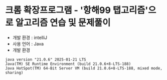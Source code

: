 # 크롬 확장프로그램 - '항해99 탭고리즘'으로 알고리즘 연습 및 문제풀이

- 개발 환경 : intelliJ
- 사용 언어 : Java
- 개발 환경
```
java version "21.0.6" 2025-01-21 LTS
Java(TM) SE Runtime Environment (build 21.0.6+8-LTS-188)
Java HotSpot(TM) 64-Bit Server VM (build 21.0.6+8-LTS-188, mixed mode, sharing)
```


